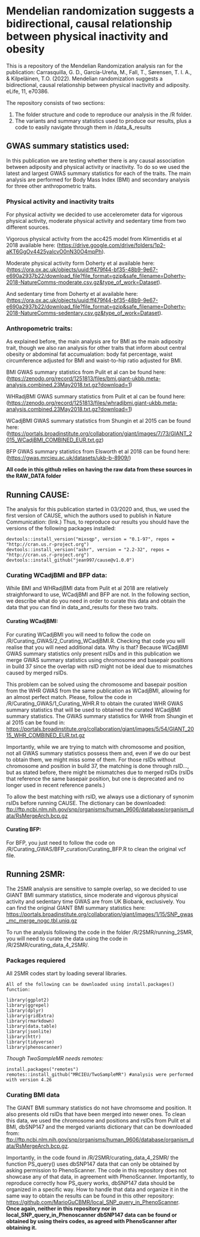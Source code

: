 # Mendelian randomization suggests a bidirectional, causal relationship between physical inactivity and obesity
This is a repository of the Mendelian Randomization analysis ran for the publication: Carrasquilla, G. D., García-Ureña, M., Fall, T., Sørensen, T. I. A., & Kilpeläinen, T.O. (2022). Mendelian randomization suggests a bidirectional, causal relationship between physical inactivity and adiposity. eLife, 11, e70386.

The repository consists of two sections:

1) The folder structure and code to reproduce our analysis in the /R folder.
2) The variants and summary statistics used to produce our results, plus a code to easily navigate through them in /data_&_results

## GWAS summary statistics used:

In this publication we are testing whether there is any causal association between adiposity and physical activity or inactivity. To do so we used the latest and largest GWAS summary statistics for each of the traits. The main analysis are performed for Body Mass Index (BMI) and secondary analysis for three other anthropometric traits.

### Physical activity and inactivity traits

For physical activity we decided to use accelerometer data for vigorous physical activity, moderate physical activity and sedentary time from two different sources.

Vigorous physical activity from the acc425 model from Klimentidis et al 2018 available here: (https://drive.google.com/drive/folders/1p2-aKT6GgOv4425yaIcvO0nN30O4mpPh).

Moderate physical activity form Doherty et al available here: (https://ora.ox.ac.uk/objects/uuid:ff479f44-bf35-48b9-9e67-e690a2937b22/download_file?file_format=gzip&safe_filename=Doherty-2018-NatureComms-moderate.csv.gz&type_of_work=Dataset).

And sedentary time from Doherty et al available here: (https://ora.ox.ac.uk/objects/uuid:ff479f44-bf35-48b9-9e67-e690a2937b22/download_file?file_format=gzip&safe_filename=Doherty-2018-NatureComms-sedentary.csv.gz&type_of_work=Dataset).

### Anthropometric traits:

As explained before, the main analysis are for BMI as the main adiposity trait, though we also ran analysis for other traits that inform about central obesity or abdominal fat accumualation: body fat percentage, waist circumference adjusted for BMI and waist-to-hip ratio adjusted for BMI. 

BMI GWAS summary statistics from Pulit et al can be found here: (https://zenodo.org/record/1251813/files/bmi.giant-ukbb.meta-analysis.combined.23May2018.txt.gz?download=1)

WHRadjBMI GWAS summary statistics from Pulit et al can be found here: (https://zenodo.org/record/1251813/files/whradjbmi.giant-ukbb.meta-analysis.combined.23May2018.txt.gz?download=1)

WCadjBMI GWAS summary statistics from Shungin et al 2015 can be found here: (https://portals.broadinstitute.org/collaboration/giant/images/7/73/GIANT_2015_WCadjBMI_COMBINED_EUR.txt.gz)

BFP GWAS summary statistics from Elsworth et al 2018 can be found here: (https://gwas.mrcieu.ac.uk/datasets/ukb-b-8909/)

**All code in this github relies on having the raw data from these sources in the RAW_DATA folder**

## Running CAUSE:

The analysis for this publication started in 03/2020 and, thus, we used the first version of CAUSE, which the authors used to publish in Nature Communication: (link.) Thus, to reproduce our results you should have the versions of the following packages installed:

```
devtools::install_version("mixsqp", version = "0.1-97", repos = "http://cran.us.r-project.org")
devtools::install_version("ashr", version = "2.2-32", repos = "http://cran.us.r-project.org")
devtools::install_github("jean997/cause@v1.0.0")
```

### Curating WCadjBMI and BFP data:

While BMI and WHRadjBMI data from Pulit et al 2018 are relatively straighforward to use, WCadjBMI and BFP are not. In the following section, we describe what do you need in order to curate this data and obtain the data that you can find in data_and_results for these two traits.

#### Curating WCadjBMI:

For curating WCadjBMI you will need to follow the code on /R/Curating_GWAS/2_Curating_WCadjBMI.R. Checking that code you will realise that you will need additional data. Why is that? Because WCadjBMI GWAS summary statistics only present rsIDs and in this publication we merge GWAS summary statistics using chromosome and basepair positions in build 37 since the overlap with rsID might not be ideal due to mismatches caused by merged rsIDs. 

This problem can be solved using the chromosome and basepair position from the WHR GWAS from the same publication as WCadjBMI, allowing for an almost perfect match. Please, follow the code in /R/Curating_GWAS/1_Curating_WHR.R to obtain the curated WHR GWAS summary statistics that will be used to obtained the curated WCadjBMI summary statistics. The GWAS summary statistics for WHR from Shungin et al 2015 can be found in: https://portals.broadinstitute.org/collaboration/giant/images/5/54/GIANT_2015_WHR_COMBINED_EUR.txt.gz

Importantly, while we are trying to match with chromosome and position, not all GWAS summary statistics possess them and, even if we do our best to obtain them, we might miss some of them. For those rsIDs without chromosome and position in build 37, the matching is done through rsID..., but as stated before, there might be mismatches due to merged rsIDs (rsIDs that reference the same basepair position, but one is deprecated and no longer used in recent reference panels.) 

To allow the best matching with rsID, we always use a dictionary of synonim rsIDs before running CAUSE. The dictionary can be downloaded: ftp://ftp.ncbi.nlm.nih.gov/snp/organisms/human_9606/database/organism_data/RsMergeArch.bcp.gz

#### Curating BFP:

For BFP, you just need to follow the code on /R/Curating_GWAS/BFP_curation/Curating_BFP.R to clean the original vcf file.

## Running 2SMR:

The 2SMR analysis are sensitive to sample overlap, so we decided to use GIANT BMI summary statistics, since moderate and vigorous physical activity and sedentary time GWAS are from UK Biobank, exclusively. You can find the original GIANT BMI summary statistics here: https://portals.broadinstitute.org/collaboration/giant/images/1/15/SNP_gwas_mc_merge_nogc.tbl.uniq.gz

To run the analysis following the code in the folder /R/2SMR/running_2SMR, you will need to curate the data using the code in /R/2SMR/curating_data_4_2SMR/.

### Packages requiered

All 2SMR codes start by loading several libraries. 

```
All of the following can be downloaded using install.packages() function:

library(ggplot2)
library(ggrepel)
library(dplyr)
library(gridExtra)
library(rmarkdown)
library(data.table)
library(jsonlite)
library(httr)
library(tidyverse)
library(phenoscanner)
```

*Though TwoSampleMR needs remotes:*
```
install.packages("remotes")
remotes::install_github("MRCIEU/TwoSampleMR") #analysis were performed with version 4.26
```

### Curating BMI data

The GIANT BMI summary statistics do not have chromsome and position. It also presents old rsIDs that have been merged into newer ones. To clean this data, we used the chromosome and positions and rsIDs from Pulit et al BMI, dbSNP147 and the merged variants dictionary that can be downloaded from: ftp://ftp.ncbi.nlm.nih.gov/snp/organisms/human_9606/database/organism_data/RsMergeArch.bcp.gz.

Importantly, in the code found in /R/2SMR/curating_data_4_2SMR/ the function PS_query() uses dbSNP147 data that can only be obtained by asking permission to PhenoScanner. The code in this repository does not showcase any of that data, in agreement with PhenoScanner. Importantly, to reproduce correctly how PS_query works, dbSNP147 data should be organized in a specific way. How to handle that data and organize it in the same way to obtain the results can be found in this other repository: https://github.com/MarioGuCBMR/local_SNP_query_in_PhenoScanner. **Once again, neither in this repository nor in local_SNP_query_in_Phenoscanner dbSNP147 data can be found or obtained by using theirs codes, as agreed with PhenoScanner after obtaining it.**

